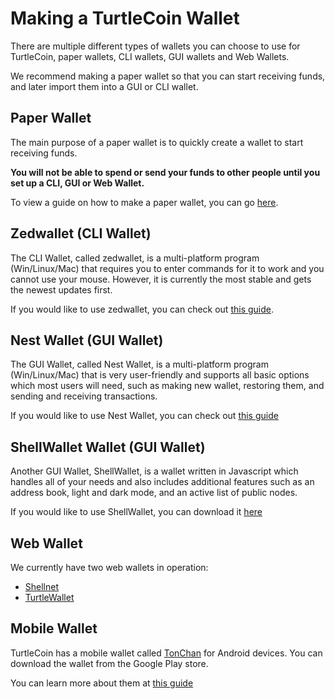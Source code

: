 # Making a TurtleCoin Wallet

There are multiple different types of wallets you can choose to use for TurtleCoin, paper wallets, CLI wallets, GUI wallets and Web Wallets.

We recommend making a paper wallet so that you can start receiving funds, and later import them into a GUI or CLI wallet.

## Paper Wallet

The main purpose of a paper wallet is to quickly create a wallet to start receiving funds.

**You will not be able to spend or send your funds to other people until you set up a CLI, GUI or Web Wallet.**

To view a guide on how to make a paper wallet, you can go [here](../Making-a-paper-wallet).

## Zedwallet (CLI Wallet)

The CLI Wallet, called zedwallet, is a multi-platform program (Win/Linux/Mac) that requires you to enter commands for it to work and you cannot use your mouse. However, it is currently the most stable and gets the newest updates first.

If you would like to use zedwallet, you can check out [this guide](../Using-zedwallet).

## Nest Wallet (GUI Wallet)

The GUI Wallet, called Nest Wallet, is a multi-platform program (Win/Linux/Mac) that is very user-friendly and supports all basic options which most users will need, such as making new wallet, restoring them, and sending and receiving transactions.

If you would like to use Nest Wallet, you can check out [this guide](../Using-nest-wallet)

## ShellWallet Wallet (GUI Wallet)

Another GUI Wallet, ShellWallet, is a wallet written in Javascript which handles all of your needs and also includes additional features such as an address book, light and dark mode, and an active list of public nodes.

If you would like to use ShellWallet, you can download it [here](https://github.com/turtlecoin/turtle-wallet-electron)

## Web Wallet

We currently have two web wallets in operation:

* [Shellnet](https://shellnet.pw)
* [TurtleWallet](https://turtlewallet.lol)

## Mobile Wallet

TurtleCoin has a mobile wallet called [TonChan](https://play.google.com/store/apps/details?id=com.tonchan&hl=en) for Android devices. You can download the wallet from the Google Play store.

You can learn more about them at [this guide](../Using-a-Web-Wallet)
